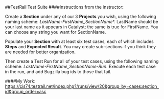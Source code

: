 ##TestRail Test Suite
####Instructions from the instructor:

Create a **Section** under any of our 3 **Projects** you wish, using the following naming scheme: *LastName-FirstName_SectionName**. LastName should be your last name as it appears in Catalyst; the same is true for FirstName. You can choose any string you want for SectionName.

Populate your **Section** with at least six test cases, each of which includes **Steps** and **Expected Result**. You may create sub-sections if you think they are needed for better organization.

Then create a Test Run for all of your test cases, using the following naming scheme: *LastName-FirstName_SectionName-Run*. Execute each test case in the run, and add Bugzilla bug ids to those that fail.

####My Work: https://cis74.testrail.net/index.php?/runs/view/20&group_by=cases:section_id&group_order=asc
